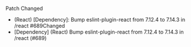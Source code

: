 Patch
Changed
- (React) [Dependency]: Bump eslint-plugin-react from 7.12.4 to 7.14.3 in /react #689Changed
- [Dependency] (React) Bump eslint-plugin-react from 7.12.4 to 7.14.3 in /react (#689)